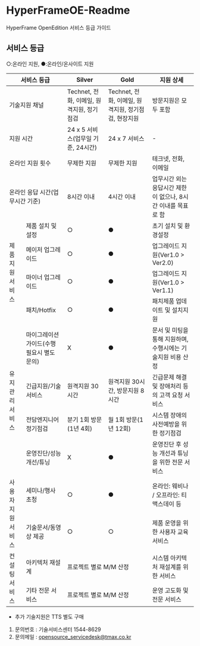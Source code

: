 # HyperFrameOE-Readme

HyperFrame OpenEdition  서비스 등급 가이드

## 서비스 등급
 ○:온라인 지원, ●:온라인/온사이트 지원
<table>
  <thead>
    <tr>
      <th colspan=2>서비스 등급</th>
      <th>Silver</th>
      <th>Gold</th>
      <th>지원 상세</th>
    </tr>
  </thead>
  <tbody>
    <tr>
      <td colspan=2>기술지원 채널</td>
      <td>Technet, 전화, 이메일, 원격지원, 정기점검</td>
      <td>Technet, 전화, 이메일, 원격지원, 정기점검, 현장지원</td>
      <td>방문지원은 모두 포함</td>
    </tr>
    <tr>
      <td colspan=2>지원 시간</td>
      <td>24 x 5 서비스(업무일 기준, 24시간)</td>
      <td>24 x 7 서비스</td>
      <td>-</td>
    </tr>
    <tr>
      <td colspan=2>온라인 지원 횟수</td>
      <td>무제한 지원</td>
      <td>무제한 지원</td>
      <td>테크넷, 전화, 이메일</td>
    </tr>
    <tr>
      <td colspan=2>온라인 응답 시간(업무시간 기준)</td>
      <td>8시간 이내</td>
      <td>4시간 이내</td>
      <td>업무시간 외는 응답시간 제한이 없으나, 8시간 이내를 목표로 함</td>
    </tr>
    <tr>
      <td rowspan=4>제품지원 서비스</td>
      <td>제품 설치 및 설정</td>
      <td>○</td>
      <td>●</td>
      <td>초기 설치 및 환경설정</td>
    </tr>
    <tr>
      <td>메이저 업그레이드</td>
      <td>○</td>
      <td>●</td>
      <td>업그레이드 지원(Ver1.0 > Ver2.0)</td>
    </tr>
    <tr>
      <td>마이너 업그레이드</td>
      <td>○</td>
      <td>●</td>
      <td>업그레이드 지원(Ver1.0 > Ver1.1)</td>
    </tr>
    <tr>
      <td>패치/Hotfix</td>
      <td>○</td>
      <td>●</td>
      <td>패치제품 업데이트 및 설치지원</td>
    </tr>
    <tr>
      <td rowspan=4>유지관리 서비스</td>
      <td>마이그레이션 가이드(수행 필요시 별도 문의)</td>
      <td>X</td>
      <td>●</td>
      <td>문서 및 미팅을 통해 지원하며, 수행시에는 기술지원 비용 산정</td>
    </tr>
    <tr>
      <td>긴급지원/기술서비스</td>
      <td>원격지원 30시간</td>
      <td>원격지원 30시간, 방문지원 8시간</td>
      <td>긴급문제 해결 및 장애처리 등의 고객 요청 서비스</td>
    </tr>
    <tr>
      <td>전담엔지니어 정기점검</td>
      <td>분기 1회 방문(1년 4회)</td>
      <td>월 1회 방문(1년 12회)</td>
      <td>시스템 장애의 사전예방을 위한 정기점검</td>
    </tr>
    <tr>
      <td>운영진단/성능개선/튜닝</td>
      <td>X</td>
      <td>●</td>
      <td>운영진단 후 성능 개선과 튜닝을 위한 전문 서비스</td>
    </tr>
    <tr>
      <td rowspan=2>사용자 지원 서비스</td>
      <td>세미나/행사 초청</td>
      <td>○</td>
      <td>●</td>
      <td>온라인: 웨비나 / 오프라인: 티맥스데이 등</td>
    </tr>
    <tr>
      <td>기술문서/동영상 제공</td>
      <td>○</td>
      <td>○</td>
      <td>제품 운영을 위한 사용자 교육 서비스</td>
    </tr>
    <tr>
      <td rowspan=2>컨설팅 서비스</td>
      <td>아키텍처 재설계</td>
      <td colspan=2>프로젝트 별로 M/M 산정</td>          
      <td>시스템 아키텍처 재설계를 위한 서비스</td>
    </tr>
    <tr>
      <td>기타 전문 서비스</td>
      <td colspan=2>프로젝트 별로 M/M 산정</td>          
      <td>운영 고도화 및 전문 서비스</td>
    </tr>
  </tbody>
</table>

* 추가 기술지원은 TTS 별도 구매  
1. 문의번호 : 기술서비스센터 1544-8629  
2. 문의메일 : opensource_servicedesk@tmax.co.kr  
